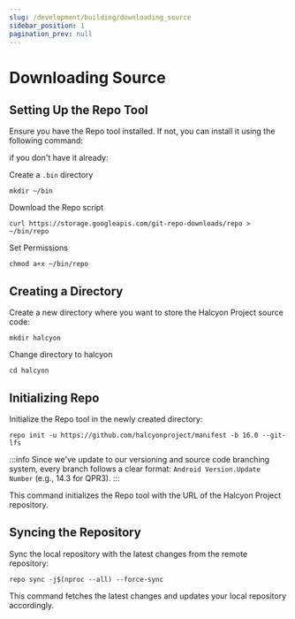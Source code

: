 ```yaml
---
slug: /development/building/downloading_source
sidebar_position: 1
pagination_prev: null
---
```

# Downloading Source

## Setting Up the Repo Tool

Ensure you have the Repo tool installed. If not, you can install it using the following command:

if you don't have it already:

Create a `.bin` directory
   ```
   mkdir ~/bin
   ```

Download the Repo script
   ```
   curl https://storage.googleapis.com/git-repo-downloads/repo > ~/bin/repo
   ```

Set Permissions
   ```
   chmod a+x ~/bin/repo
   ```

## Creating a Directory
Create a new directory where you want to store the Halcyon Project source code:

```
mkdir halcyon
```
Change directory to halcyon
```
cd halcyon
```

## Initializing Repo
Initialize the Repo tool in the newly created directory:

```
repo init -u https://github.com/halcyonproject/manifest -b 16.0 --git-lfs
```

:::info
Since we've update to our versioning and source code branching system, every branch follows a clear format: `Android Version.Update Number` (e.g., 14.3 for QPR3).
:::

This command initializes the Repo tool with the URL of the Halcyon Project repository.

## Syncing the Repository
Sync the local repository with the latest changes from the remote repository:

```
repo sync -j$(nproc --all) --force-sync
```

This command fetches the latest changes and updates your local repository accordingly.
